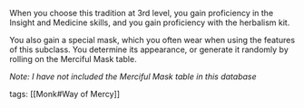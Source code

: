 When you choose this tradition at 3rd level, you gain proficiency in the Insight and Medicine skills, and you gain proficiency with the herbalism kit.

You also gain a special mask, which you often wear when using the features of this subclass. You determine its appearance, or generate it randomly by rolling on the Merciful Mask table.

*Note: I have not included the Merciful Mask table in this database*

tags: [[Monk#Way of Mercy]]
